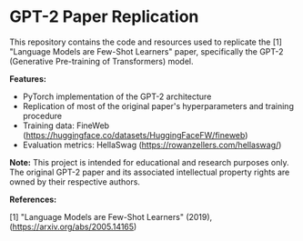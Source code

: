 **GPT-2 Paper Replication**
======================

This repository contains the code and resources used to replicate the [1] "Language Models are Few-Shot Learners" paper, specifically the GPT-2 (Generative Pre-training of Transformers) model.

**Features:**

* PyTorch implementation of the GPT-2 architecture
* Replication of most of the original paper's hyperparameters and training procedure
* Training data: FineWeb (https://huggingface.co/datasets/HuggingFaceFW/fineweb)
* Evaluation metrics: HellaSwag (https://rowanzellers.com/hellaswag/)

**Note:** This project is intended for educational and research purposes only. The original GPT-2 paper and its associated intellectual property rights are owned by their respective authors.

**References:**

[1] "Language Models are Few-Shot Learners" (2019), (https://arxiv.org/abs/2005.14165)
